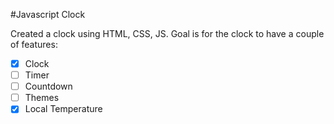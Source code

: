 #Javascript Clock

Created a clock using HTML, CSS, JS.
Goal is for the clock to have a couple of features:
 - [x] Clock
 - [ ] Timer
 - [ ] Countdown
 - [ ] Themes
 - [X] Local Temperature
